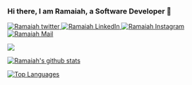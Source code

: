 <!-- ### Hi there 👋 -->

<!--
**christyram99/christyram99** is a ✨ _special_ ✨ repository because its `README.md` (this file) appears on your GitHub profile.

Here are some ideas to get you started:

- 🔭 I’m currently working on ...
- 🌱 I’m currently learning ...
- 👯 I’m looking to collaborate on ...
- 🤔 I’m looking for help with ...
- 💬 Ask me about ...
- 📫 How to reach me: ...
- 😄 Pronouns: ...
- ⚡ Fun fact: ...
-->

### Hi there, I am Ramaiah, a Software Developer 👋

<a href="https://twitter.com/ramaiahkethana">
  <img alt="Ramaiah twitter" src="https://raw.githubusercontent.com/ramiahkethana/ramiahkethana/master/assets/twitter.svg" />
</a>

<a href="https://linkedin.com/in/ramaiahkethana">
  <img alt="Ramaiah LinkedIn" src="https://raw.githubusercontent.com/ramiahkethana/ramiahkethana/master/assets/linkedin.svg" />
</a>

<a href="https://instagram.com/ramaiahkethana">
  <img alt="Ramaiah Instagram" src="https://raw.githubusercontent.com/ramiahkethana/ramiahkethana/master/assets/instagram.svg" />
</a>

<a href="mailto:christyram99@gmail.com">
  <img alt="Ramaiah Mail" src="https://raw.githubusercontent.com/ramiahkethana/ramiahkethana/master/assets/gmail.svg" />
</a>
 
![](https://komarev.com/ghpvc/?username=ramaiahkethana&color=brightgreen)

[![Ramaiah's github stats](https://github-readme-stats.vercel.app/api?username=ramaiahkethana&count_private=true&show_icons=true&bg_color=#000)](https://github.com/anuraghazra/github-readme-stats)

[![Top Languages](https://github-readme-stats.vercel.app/api/top-langs/?username=ramaiahkethana&exclude_repo=store,MMS,Sara,faculty_blog,Find_Examination_Centre,Easy_Parking)](https://github.com/anuraghazra/github-readme-stats)
